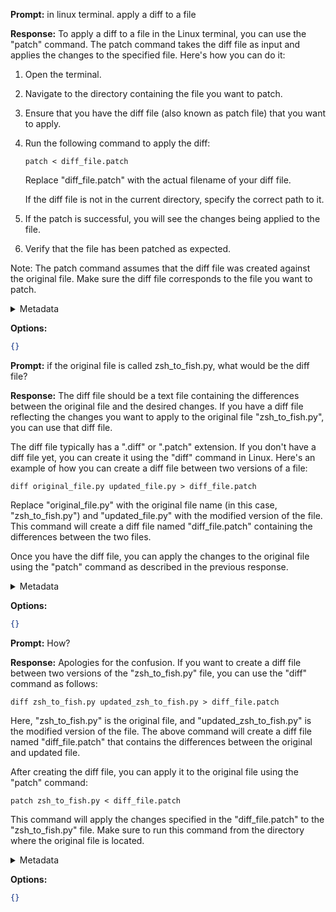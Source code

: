 **Prompt:**
in linux terminal. apply a diff to a file

**Response:**
To apply a diff to a file in the Linux terminal, you can use the "patch" command. The patch command takes the diff file as input and applies the changes to the specified file. Here's how you can do it:

1. Open the terminal.
2. Navigate to the directory containing the file you want to patch.
3. Ensure that you have the diff file (also known as patch file) that you want to apply.
4. Run the following command to apply the diff:

   ```shell
   patch < diff_file.patch
   ```

   Replace "diff_file.patch" with the actual filename of your diff file.

   If the diff file is not in the current directory, specify the correct path to it.

5. If the patch is successful, you will see the changes being applied to the file.
6. Verify that the file has been patched as expected.

Note: The patch command assumes that the diff file was created against the original file. Make sure the diff file corresponds to the file you want to patch.

<details><summary>Metadata</summary>

- Duration: 15768 ms
- Datetime: 2023-10-18T10:25:18.643796
- Model: gpt-3.5-turbo-0613

</details>

**Options:**
```json
{}
```

**Prompt:**
if the original file is called zsh_to_fish.py, what would be the diff file?

**Response:**
The diff file should be a text file containing the differences between the original file and the desired changes. If you have a diff file reflecting the changes you want to apply to the original file "zsh_to_fish.py", you can use that diff file.

The diff file typically has a ".diff" or ".patch" extension. If you don't have a diff file yet, you can create it using the "diff" command in Linux. Here's an example of how you can create a diff file between two versions of a file:

```shell
diff original_file.py updated_file.py > diff_file.patch
```

Replace "original_file.py" with the original file name (in this case, "zsh_to_fish.py") and "updated_file.py" with the modified version of the file. This command will create a diff file named "diff_file.patch" containing the differences between the two files.

Once you have the diff file, you can apply the changes to the original file using the "patch" command as described in the previous response.

<details><summary>Metadata</summary>

- Duration: 16750 ms
- Datetime: 2023-10-18T10:27:08.268143
- Model: gpt-3.5-turbo-0613

</details>

**Options:**
```json
{}
```

**Prompt:**
How?

**Response:**
Apologies for the confusion. If you want to create a diff file between two versions of the "zsh_to_fish.py" file, you can use the "diff" command as follows:

```shell
diff zsh_to_fish.py updated_zsh_to_fish.py > diff_file.patch
```

Here, "zsh_to_fish.py" is the original file, and "updated_zsh_to_fish.py" is the modified version of the file. The above command will create a diff file named "diff_file.patch" that contains the differences between the original and updated file.

After creating the diff file, you can apply it to the original file using the "patch" command:

```shell
patch zsh_to_fish.py < diff_file.patch
```

This command will apply the changes specified in the "diff_file.patch" to the "zsh_to_fish.py" file. Make sure to run this command from the directory where the original file is located.

<details><summary>Metadata</summary>

- Duration: 17785 ms
- Datetime: 2023-10-18T10:28:17.121373
- Model: gpt-3.5-turbo-0613

</details>

**Options:**
```json
{}
```

